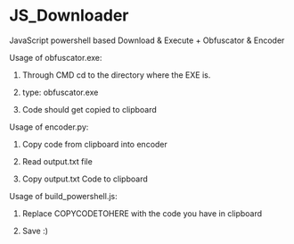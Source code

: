 # JS_Downloader
JavaScript powershell based Download &amp; Execute + Obfuscator &amp; Encoder

Usage of obfuscator.exe:

1) Through CMD cd to the directory where the EXE is.

2) type: obfuscator.exe <url> <dropfile>

3) Code should get copied to clipboard


Usage of encoder.py:

1) Copy code from clipboard into encoder

2) Read output.txt file

3) Copy output.txt Code to clipboard

Usage of build_powershell.js:

1) Replace COPYCODETOHERE with the code you have in clipboard

2) Save :)
